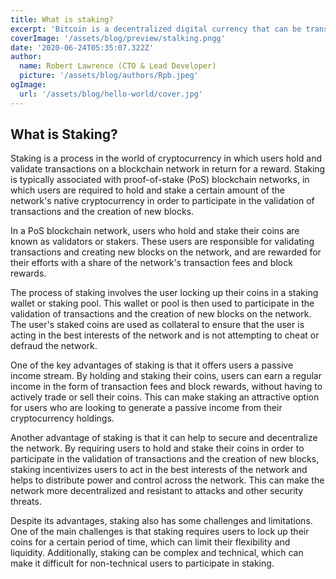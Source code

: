```yaml
---
title: What is staking?
excerpt: 'Bitcoin is a decentralized digital currency that can be transferred on the peer-to-peer bitcoin network. Bitcoin transactions are verified by network nodes through cryptography and recorded in a public distributed ledger called a blockchain. ...'
coverImage: '/assets/blog/preview/stalking.pngg'
date: '2020-06-24T05:35:07.322Z'
author: 
  name: Robert Lawrence (CTO & Lead Developer)
  picture: '/assets/blog/authors/Rpb.jpeg'
ogImage:
  url: '/assets/blog/hello-world/cover.jpg'
---
```


## What is Staking?

Staking is a process in the world of cryptocurrency in which users hold and validate transactions on a blockchain network in return for a reward. Staking is typically associated with proof-of-stake (PoS) blockchain networks, in which users are required to hold and stake a certain amount of the network's native cryptocurrency in order to participate in the validation of transactions and the creation of new blocks.

In a PoS blockchain network, users who hold and stake their coins are known as validators or stakers. These users are responsible for validating transactions and creating new blocks on the network, and are rewarded for their efforts with a share of the network's transaction fees and block rewards.

The process of staking involves the user locking up their coins in a staking wallet or staking pool. This wallet or pool is then used to participate in the validation of transactions and the creation of new blocks on the network. The user's staked coins are used as collateral to ensure that the user is acting in the best interests of the network and is not attempting to cheat or defraud the network.

One of the key advantages of staking is that it offers users a passive income stream. By holding and staking their coins, users can earn a regular income in the form of transaction fees and block rewards, without having to actively trade or sell their coins. This can make staking an attractive option for users who are looking to generate a passive income from their cryptocurrency holdings.

Another advantage of staking is that it can help to secure and decentralize the network. By requiring users to hold and stake their coins in order to participate in the validation of transactions and the creation of new blocks, staking incentivizes users to act in the best interests of the network and helps to distribute power and control across the network. This can make the network more decentralized and resistant to attacks and other security threats.

Despite its advantages, staking also has some challenges and limitations. One of the main challenges is that staking requires users to lock up their coins for a certain period of time, which can limit their flexibility and liquidity. Additionally, staking can be complex and technical, which can make it difficult for non-technical users to participate in staking.
